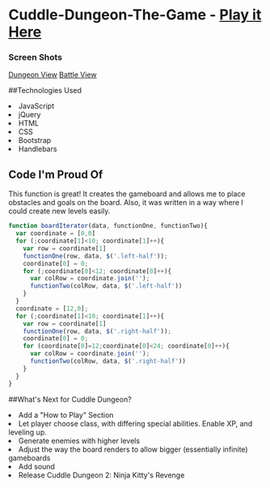 # Cuddle-Dungeon-The-Game - [Play it Here](http://cuddledungeon.bitballoon.com/)

### Screen Shots
[Dungeon View](https://i.imgur.com/FDdo62s.png)
[Battle View](https://i.imgur.com/Nn6NYeH.jpg)

##Technologies Used

<li> JavaScript </li>
<li> jQuery </li>
<li> HTML </li>
<li> CSS </li>
<li> Bootstrap </li>
<li> Handlebars </li>


## Code I'm Proud Of

This function is great!  It creates the gameboard and allows me to place obstacles and goals on the board.  Also, it was written in a way where I could create new levels easily.

```javascript
function boardIterator(data, functionOne, functionTwo){
  var coordinate = [0,0]
  for (;coordinate[1]<10; coordinate[1]++){
    var row = coordinate[1]
    functionOne(row, data, $('.left-half'));
    coordinate[0] = 0;
    for (;coordinate[0]<12; coordinate[0]++){
      var colRow = coordinate.join('');
      functionTwo(colRow, data, $('.left-half'))
    }
  }
  coordinate = [12,0];
  for (;coordinate[1]<10; coordinate[1]++){
    var row = coordinate[1]
    functionOne(row, data, $('.right-half'));
    coordinate[0] = 0;
    for (coordinate[0]=12;coordinate[0]<24; coordinate[0]++){
      var colRow = coordinate.join('');
      functionTwo(colRow, data, $('.right-half'))
    }
  }
}
```

##What's Next for Cuddle Dungeon?

<li> Add a "How to Play" Section </li>
<li> Let player choose class, with differing special abilities.  Enable XP, and leveling up. </li>
<li> Generate enemies with higher levels </li>
<li> Adjust the way the board renders to allow bigger (essentially infinite) gameboards </li>
<li> Add sound </li>
<li> Release Cuddle Dungeon 2: Ninja Kitty's Revenge </li>
